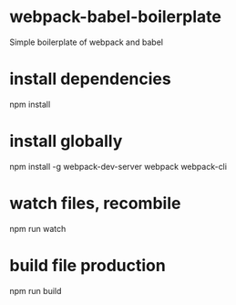 # webpack-babel-boilerplate
Simple boilerplate of webpack and babel

# install dependencies
npm install

# install globally
npm install -g webpack-dev-server webpack webpack-cli

# watch files, recombile
npm run watch

# build file production
npm run build
